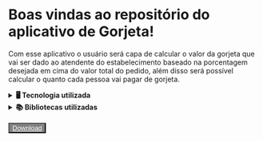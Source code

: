 # Boas vindas ao repositório do aplicativo de Gorjeta!

Com esse aplicativo o usuário será capa de calcular o valor da gorjeta que vai ser dado ao atendente do estabelecimento baseado na porcentagem desejada em cima do valor total do pedido, além disso será possível calcular o quanto cada pessoa vai pagar de gorjeta.

<details>
  <summary><strong>🖥 Tecnologia utilizada</strong></summary><br />

  Para a elaboração desse projeto eu utilizei o EXPO.

  - `Expo` é uma plataforma de código aberto para criar aplicativos nativos universais para Android, iOS e web com JavaScript e React.
 

  - `'It makes building your apps for distribution simple and easy to automate by providing defaults that work well for Expo and React Native projects out of the box, and by handling your app signing credentials for you (if you wish). It also makes sharing builds with your team easier than ever with internal distribution (using ad hoc and/or enterprise "universal" provisioning), deeply integrates with EAS Submit for app store submissions, and has first-class support for the expo-updates library.'`

[Documentação do Expo](https://docs.expo.dev/)  
</details>

<details>
  <summary><strong>📚 Bibliotecas utilizadas</strong></summary><br />

  Para auxiliar na construção do projeto eu utilizei as seguintes bibliotecas:

<details>
<summary>Styled Components</summary><br />

 - Com essa biblioteca é possível criar cada tag dentro do arquivo de estilização e usar as mesmas dentro de cada componente na criação da página ele traz mais organização e facilidade na estruturação do código, dentro do react-native ela tem o plus de manter a sintaxe do CSS convencional para a aplicação.

- `'Utilising tagged template literals (a recent addition to JavaScript) and the power of CSS, styled-components allows you to write actual CSS code to style your components. It also removes the mapping between components and styles – using components as a low-level styling construct could not be easier!'`

[Documentação do Styled Components](https://styled-components.com/docs) 
</details>

<details>
<summary>React Native Currency Input</summary><br />

 - O objetivo do react-native-currency-input é oferecer uma maneira simples e eficaz de lidar com entradas numéricas com formato personalizado, geralmente uma entrada de moeda, mas pode ser usada para qualquer caso de entrada de números.

 [Documentação do React Native Currency Input](https://www.npmjs.com/package/react-native-currency-input) 

</details>

  </details>

<br />
<button style="background-color: grey" class="btn"><a style="color: white" href="https://drive.google.com/file/d/1feonVvYWXqMJUI3NoBSTRThDaZRF1P7T/view?usp=sharing" download="gorjeta app download">Download</a></button>


